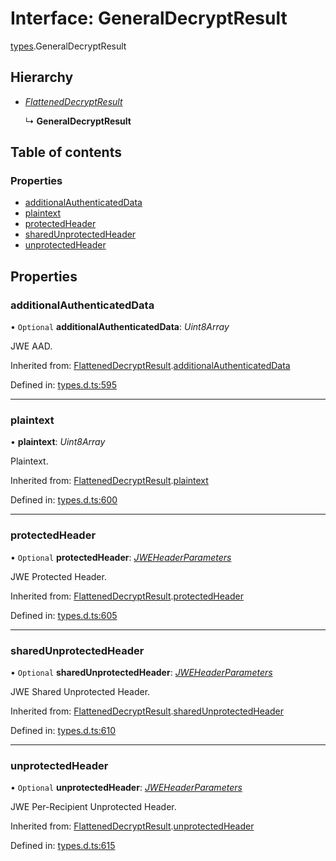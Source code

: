 # Interface: GeneralDecryptResult

[types](../modules/types.md).GeneralDecryptResult

## Hierarchy

* [*FlattenedDecryptResult*](types.flatteneddecryptresult.md)

  ↳ **GeneralDecryptResult**

## Table of contents

### Properties

- [additionalAuthenticatedData](types.generaldecryptresult.md#additionalauthenticateddata)
- [plaintext](types.generaldecryptresult.md#plaintext)
- [protectedHeader](types.generaldecryptresult.md#protectedheader)
- [sharedUnprotectedHeader](types.generaldecryptresult.md#sharedunprotectedheader)
- [unprotectedHeader](types.generaldecryptresult.md#unprotectedheader)

## Properties

### additionalAuthenticatedData

• `Optional` **additionalAuthenticatedData**: *Uint8Array*

JWE AAD.

Inherited from: [FlattenedDecryptResult](types.flatteneddecryptresult.md).[additionalAuthenticatedData](types.flatteneddecryptresult.md#additionalauthenticateddata)

Defined in: [types.d.ts:595](https://github.com/panva/jose/blob/v3.11.3/src/types.d.ts#L595)

___

### plaintext

• **plaintext**: *Uint8Array*

Plaintext.

Inherited from: [FlattenedDecryptResult](types.flatteneddecryptresult.md).[plaintext](types.flatteneddecryptresult.md#plaintext)

Defined in: [types.d.ts:600](https://github.com/panva/jose/blob/v3.11.3/src/types.d.ts#L600)

___

### protectedHeader

• `Optional` **protectedHeader**: [*JWEHeaderParameters*](types.jweheaderparameters.md)

JWE Protected Header.

Inherited from: [FlattenedDecryptResult](types.flatteneddecryptresult.md).[protectedHeader](types.flatteneddecryptresult.md#protectedheader)

Defined in: [types.d.ts:605](https://github.com/panva/jose/blob/v3.11.3/src/types.d.ts#L605)

___

### sharedUnprotectedHeader

• `Optional` **sharedUnprotectedHeader**: [*JWEHeaderParameters*](types.jweheaderparameters.md)

JWE Shared Unprotected Header.

Inherited from: [FlattenedDecryptResult](types.flatteneddecryptresult.md).[sharedUnprotectedHeader](types.flatteneddecryptresult.md#sharedunprotectedheader)

Defined in: [types.d.ts:610](https://github.com/panva/jose/blob/v3.11.3/src/types.d.ts#L610)

___

### unprotectedHeader

• `Optional` **unprotectedHeader**: [*JWEHeaderParameters*](types.jweheaderparameters.md)

JWE Per-Recipient Unprotected Header.

Inherited from: [FlattenedDecryptResult](types.flatteneddecryptresult.md).[unprotectedHeader](types.flatteneddecryptresult.md#unprotectedheader)

Defined in: [types.d.ts:615](https://github.com/panva/jose/blob/v3.11.3/src/types.d.ts#L615)
